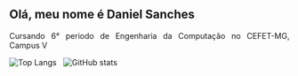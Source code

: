## Olá, meu nome é Daniel Sanches
<div align="justify">
  <p>Cursando 6° periodo de Engenharia da Computação no CEFET-MG, Campus V<p>
</div

<!-- ![Profile views](https://gpvc.arturio.dev/danieldiv)   -->
![Top Langs](https://github-readme-stats.vercel.app/api/top-langs/?username=danieldiv) &nbsp; 
![GitHub stats](https://github-readme-stats.vercel.app/api?username=danieldiv&show_icons=true&count_private=true) 
